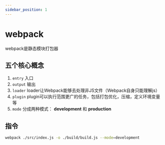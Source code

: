 ```yaml
---
sidebar_position: 1
---
```



# webpack

webpack是静态模块打包器

## 五个核心概念

1. `entry`  入口
2. `output` 输出
3. `loader` loader让Webpack能够去处理非JS文件（Webpack自身只能理解js）
4. `plugin` plugin可以执行范围更广的任务，包括打包优化，压缩，定义环境变量等
5. `mode` 分成两种模式： **development** 和 **production**


## 指令
```bash
webpack ./src/index.js -o ./build/build.js --mode=development
```